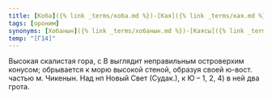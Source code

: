 ```yaml
---
title: [Коба]({% link _terms/коба.md %})-[Кая]({% link _terms/кая.md %})
tags: [ороним]
synonyms: [Хобанын]({% link _terms/хобанын.md %})-[Каясы]({% link _terms/каясы.md %}), Чикен-[Кая]({% link _terms/кая.md %}), Пещерная [Скала]({% link _terms/скала.md %}), Орел
temp: "[Г14]"
---
```


Высокая скалистая гора, с В выглядит неправильным островерхим конусом;
обрывается к морю высокой стеной, образуя своей ю-вост. частью м. Чикенын. Над
нп Новый Свет (Судак.), к Ю – 1, 2, 4) в ней два грота.
